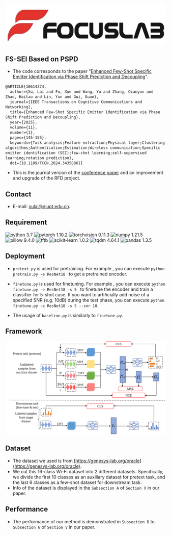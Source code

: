 ![FocusLab](https://github.com/IcedWatermelonJuice/IcedWatermelonJuice/blob/main/FocusLab_Logo.png?raw=true)

## FS-SEI Based on PSPD
* The code corresponds to the paper "[Enhanced Few-Shot Specific Emitter Identification via Phase Shift Prediction and Decoupling](https://ieeexplore.ieee.org/document/10614374)".
```
@ARTICLE{10614374,
  author={Xu, Lai and Fu, Xue and Wang, Yu and Zhang, Qianyun and Zhao, Haitao and Lin, Yun and Gui, Guan},
  journal={IEEE Transactions on Cognitive Communications and Networking}, 
  title={Enhanced Few-Shot Specific Emitter Identification via Phase Shift Prediction and Decoupling}, 
  year={2025},
  volume={11},
  number={1},
  pages={145-155},
  keywords={Task analysis;Feature extraction;Physical layer;Clustering algorithms;Authentication;Estimation;Wireless communication;Specific emitter identification (SEI);few-shot learning;self-supervised learning;rotation prediction},
  doi={10.1109/TCCN.2024.3435886}}
```
* This is the journal version of the [conference paper](https://ieeexplore.ieee.org/document/10419686/) and an improvement and upgrade of the RFD project.

## Contact
* E-mail: [xulai@njupt.edu.cn](mailto:xulai@njupt.edu.cn).

## Requirement
![python 3.7](https://img.shields.io/badge/python-3.7-blue)
![pytorch 1.10.2](https://img.shields.io/badge/pytorch-1.10.2-blue)
![torchvision 0.11.3](https://img.shields.io/badge/torchvision-0.11.3-blue)
![numpy 1.21.5](https://img.shields.io/badge/numpy-1.21.5-blue)
![pillow 9.4.0](https://img.shields.io/badge/pillow-9.4.0-blue)
![tftb](https://img.shields.io/badge/tftb-9.4.0-blue)
![scikit-learn 1.0.2](https://img.shields.io/badge/scikit--learn-1.0.2-blue)
![tqdm 4.64.1](https://img.shields.io/badge/tqdm-4.64.1-blue)
![pandas 1.3.5](https://img.shields.io/badge/pandas-1.3.5-blue)

## Deployment
* `pretext.py` is used for pretraining. For example , you can execute `python pretrain.py -e ResNet18 ` to get a pretrained encoder.

* `finetune.py` is used for finetuning. For example , you can execute `python finetune.py -e ResNet18 -s 5 ` to finetune the encoder and train a classifier for 5-shot case.  If you want to artificially add noise of a specified SNR (e.g. 10dB) during the test phase, you can execute `python finetune.py -e ResNet18 -s 5 --snr 10`.

* The usage of `baseline.py` is similarly to `finetune.py`.

## Framework
![Framework of FS-SEI Method Using PSPD](./fig/framework.svg)

## Dataset
* The dataset we used is from [https://genesys-lab.org/oracle](https://genesys-lab.org/oracle).
* We cut this 16-class Wi-Fi dataset into 2 different datasets. Specifically, we divide the first 10 classes as
  an auxiliary dataset for pretext task, and the last 6 classes as a few-shot dataset for downstream task.
* Info of the dataset is displayed in the `Subsection A` of `Section V` in our paper.

## Performance
* The performance of our method is demonstrated in `Subsection B` to `Subsection G` of `Section V` in our paper.


